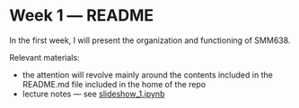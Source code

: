 # Week 1 ― README

In the first week, I will present the organization and functioning of SMM638.

Relevant materials:

+   the attention will revolve mainly around the contents included in the README.md file included in the home of the repo
+   lecture notes ― see [slideshow_1.ipynb]()
